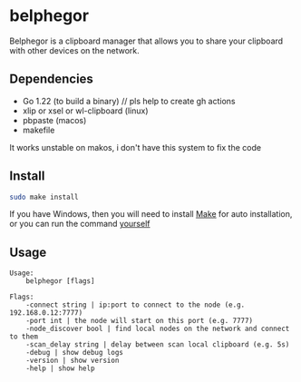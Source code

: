 # belphegor

Belphegor is a clipboard manager that allows you to share your clipboard with other devices on the network.

## Dependencies

- Go 1.22 (to build a binary) // pls help to create gh actions
- xlip or xsel or wl-clipboard (linux)
- pbpaste (macos)
- makefile

It works unstable on makos, i don't have this system to fix the code

## Install

```sh
sudo make install
```

If you have Windows, then you will need to install [Make](https://stackoverflow.com/questions/2532234/how-to-run-a-makefile-in-windows) for auto installation, or you can run the command [yourself](Makefile#L27)

## Usage
```
Usage:
	belphegor [flags]

Flags:
	-connect string | ip:port to connect to the node (e.g. 192.168.0.12:7777)
	-port int | the node will start on this port (e.g. 7777)
	-node_discover bool | find local nodes on the network and connect to them
	-scan_delay string | delay between scan local clipboard (e.g. 5s)
	-debug | show debug logs
	-version | show version
	-help | show help
```